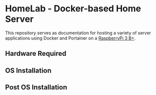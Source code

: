 # HomeLab - Docker-based Home Server
This repository serves as documentation for hosting a variety of server applications using Docker and Portainer on a [RaspberryPi 3 B+](https://www.raspberrypi.com/products/raspberry-pi-3-model-b-plus/).

## Hardware Required

## OS Installation

## Post OS Installation 
